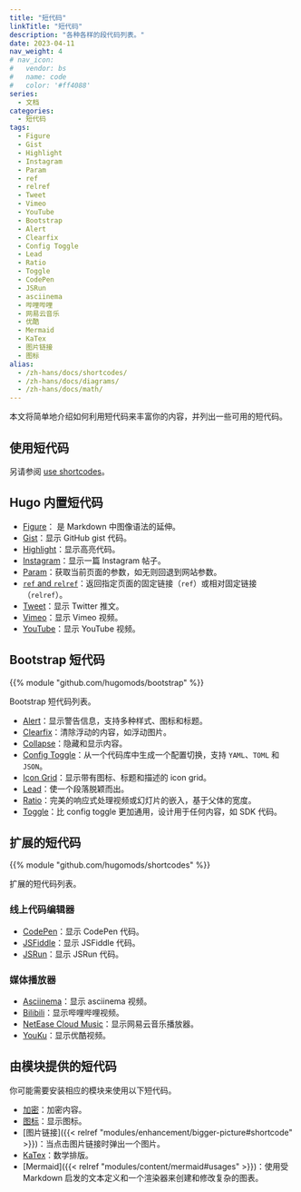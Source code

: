 ```yaml
---
title: "短代码"
linkTitle: "短代码"
description: "各种各样的段代码列表。"
date: 2023-04-11
nav_weight: 4
# nav_icon:
#   vendor: bs
#   name: code
#   color: '#ff4088'
series:
  - 文档
categories:
  - 短代码
tags:
  - Figure
  - Gist
  - Highlight
  - Instagram
  - Param
  - ref
  - relref
  - Tweet
  - Vimeo
  - YouTube
  - Bootstrap
  - Alert
  - Clearfix
  - Config Toggle
  - Lead
  - Ratio
  - Toggle
  - CodePen
  - JSRun
  - asciinema
  - 哔哩哔哩
  - 网易云音乐
  - 优酷
  - Mermaid
  - KaTex
  - 图片链接
  - 图标
alias:
  - /zh-hans/docs/shortcodes/
  - /zh-hans/docs/diagrams/
  - /zh-hans/docs/math/
---
```


本文将简单地介绍如何利用短代码来丰富你的内容，并列出一些可用的短代码。

## 使用短代码

另请参阅 [use shortcodes](https://gohugo.io/content-management/shortcodes/#use-shortcodes)。

## Hugo 内置短代码

- [Figure](https://gohugo.io/content-management/shortcodes/#figure)： 是 Markdown 中图像语法的延伸。
- [Gist](https://gohugo.io/content-management/shortcodes/#gist)：显示 GitHub gist 代码。
- [Highlight](https://gohugo.io/content-management/shortcodes/#highlight)：显示高亮代码。
- [Instagram](https://gohugo.io/content-management/shortcodes/#instagram)：显示一篇 Instagram 帖子。
- [Param](https://gohugo.io/content-management/shortcodes/#param)：获取当前页面的参数，如无则回退到网站参数。
- [`ref` and `relref`](https://gohugo.io/content-management/shortcodes/#ref-and-relref)：返回指定页面的固定链接（`ref`）或相对固定链接（`relref`）。
- [Tweet](https://gohugo.io/content-management/shortcodes/#tweet)：显示 Twitter 推文。
- [Vimeo](https://gohugo.io/content-management/shortcodes/#vimeo)：显示 Vimeo 视频。
- [YouTube](https://gohugo.io/content-management/shortcodes/#youtube)：显示 YouTube 视频。

## Bootstrap 短代码

{{% module "github.com/hugomods/bootstrap" %}}

Bootstrap 短代码列表。

* [Alert](https://hugomods.com/en/bootstrap/alert/)：显示警告信息，支持多种样式、图标和标题。
* [Clearfix](https://hugomods.com/en/bootstrap/clearfix/)：清除浮动的内容，如浮动图片。
* [Collapse](https://hugomods.com/en/bootstrap/collapse/)：隐藏和显示内容。
* [Config Toggle](https://hugomods.com/en//bootstrap/config-toggle/)：从一个代码库中生成一个配置切换，支持 `YAML`、`TOML` 和 `JSON`。
* [Icon Grid](https://hugomods.com/en/bootstrap/icon-grid/)：显示带有图标、标题和描述的 icon grid。
* [Lead](https://hugomods.com/en/bootstrap/lead/)：使一个段落脱颖而出。
* [Ratio](https://hugomods.com/en/bootstrap/ratio/)：完美的响应式处理视频或幻灯片的嵌入，基于父体的宽度。
* [Toggle](https://hugomods.com/en/bootstrap/toggle/)：比 config toggle 更加通用，设计用于任何内容，如 SDK 代码。

## 扩展的短代码

{{% module "github.com/hugomods/shortcodes" %}}

扩展的短代码列表。

### 线上代码编辑器

- [CodePen](https://hugomods.com/en/docs/shortcodes/codepen/)：显示 CodePen 代码。
- [JSFiddle](https://hugomods.com/en/docs/shortcodes/jsfiddle/)：显示 JSFiddle 代码。
- [JSRun](https://hugomods.com/en/docs/shortcodes/jsrun/)：显示 JSRun 代码。

### 媒体播放器

- [Asciinema](https://hugomods.com/en/docs/shortcodes/asciinema/)：显示 asciinema 视频。
- [Bilibili](https://hugomods.com/en/docs/shortcodes/bilibili/)：显示哔哩哔哩视频。
- [NetEase Cloud Music](https://hugomods.com/en/docs/shortcodes/netease-cloud-music/)：显示网易云音乐播放器。
- [YouKu](https://hugomods.com/en/docs/shortcodes/youku/)：显示优酷视频。

## 由模块提供的短代码

你可能需要安装相应的模块来使用以下短代码。

- [加密](https://hugomods.com/en/docs/content/encrypt/)：加密内容。
- [图标](https://hugomods.com/en/docs/icons/#use-icons-via-shortcode)：显示图标。
- [图片链接]({{< relref "modules/enhancement/bigger-picture#shortcode" >}})：当点击图片链接时弹出一个图片。
- [KaTex](https://hugomods.com/en/docs/content/katex#usage)：数学排版。
- [Mermaid]({{< relref "modules/content/mermaid#usages" >}})：使用受 Markdown 启发的文本定义和一个渲染器来创建和修改复杂的图表。
